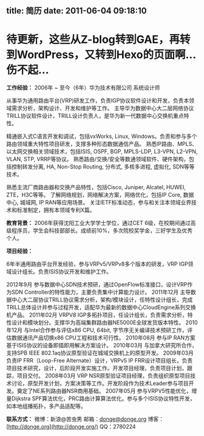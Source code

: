 title: 简历
date: 2011-06-04 09:18:10
---
待更新，这些从Z-blog转到GAE，再转到WordPress，又转到Hexo的页面啊...伤不起...
========
**工作经验：**
2006年 ~ 至今（6年）华为技术有限公司 系统设计师

从事华为通用路由平台(VRP)研发工作，负责IGP协议软件设计和开发，负责本领域需求分析，架构设计、开发和维护等工作。
主导华为数据中心大二层网络协议TRILL协议软件设计，TRILL设计负责人，是华为新一代数据中心交换机重点特性。

精通嵌入式C语言开发和调试，包括vxWorks, Linux, Windows。负责和参与多个路由领域重大特性项目研发，支撑多种形态数据通信产品。
熟悉IP路由、MPLS、以太网交换相关领域技术，包括ISIS, OSPF, BGP, MPLS-LDP, L3-VPN, L2-VPN, VLAN, STP, VRRP等协议。
熟悉路由/交换/安全等数通领域软件、硬件架构，包括控制转发分离, HA, Non-Stop Routing, 分布式, 多核多进程, 虚拟化, SDN等等技术。

熟悉主流厂商路由器和交换产品特性，包括Cisco, Juniper, Alcatel, HUWEI, ZTE，H3C等等。
了解网络规划，网络解决方案，网络优化，包括IP Core, 数据中心, 城域网, IP RAN等应用场景。
关注IETF标准动态，参与和关注本领域业界技术和标准制定，拥有本领域专利X篇。

**教育背景：**
2006年获得沈阳工业大学学士学位，通过CET 6级，在校期间通过高级程序员，学生会科技部部长。成绩前10%，多次院校奖学金，三好学生及优秀个人。

**项目经验：**

6年半通用路由平台开发经验，参与VRPv5/VRPv8多个版本的研发，VRP IGP领域设计组长。负责ISIS协议开发和维护工作。

2012年9月 参与数据中心SDN技术预研，通过OpenFlow标准接口，设计VRP作为SDN Controller的特性能力，主要负责集中计算能力设计。
2011年12月 主导数据中心大二层协议TRILL协议需求分析，架构/模块设计，任特性设计组长，完成TRILL总体设计并参与过程开发，适配华为最新的数据中心CloudEngine系列交换机产品。
2011年02月 VRPV8 IGP多拓扑项目，任设计组长，负责需求分析，特性设计和模块划分。支撑华为高端集群路由器NE5000E全球发货版本特性。
2010年12月 与Intel合作参与评估x86 CPU, 64bit, 字节序无关编译技术预研工作，评估数据通讯产品切换x86 CPU工程和技术可行性。
2010年08月 参与IP RAN方案基于ISIS协议的设备即插即用解决方案设计。
2010年03月 与加拿大研究所合作，支持SPB IEEE 802.1aq协议原型验证在城域交换机上的原型开发。
2009年03月 负责IP FRR（Loop-Free Alternate）设计，VRPv5 IP FRR设计项目组长，负责项目技术研究，设计，后阶段开发实施工作。开发项目经理，负责项目计划，跟踪，项目交付。
2008年03月 VRP NSR原型验证项目经理，负责组织原型项目技术讨论，原型开发计划，方案决策等工作。开发阶段作为技术Leader参与项目开发。奠定了NE系列路由器NSR商用基础。
2007年05月 参与VRPV5性能优化，增量Dijkstra SPF算法优化，PRC路由计算算法优化。参与多个ISIS协议特性开发，如本地组播拓扑，多产品适配等。

**联系方式：**
微博：新浪@苦虫男
邮箱：[donge@donge.org](mailto:donge@donge.org)
博客：[http://donge.org](http://donge.org/)
QQ：2780224
